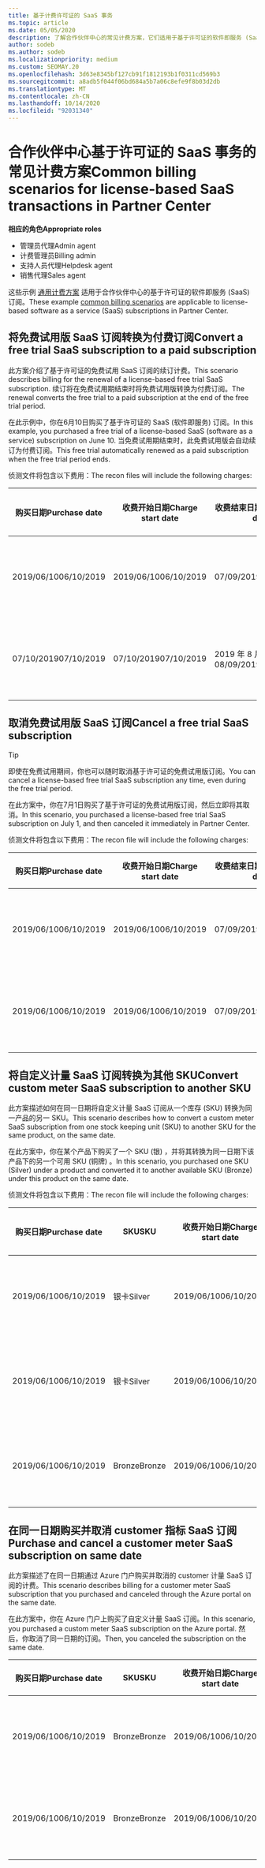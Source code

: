 ```yaml
---
title: 基于计费许可证的 SaaS 事务
ms.topic: article
ms.date: 05/05/2020
description: 了解合作伙伴中心的常见计费方案，它们适用于基于许可证的软件即服务 (SaaS) 事务。
author: sodeb
ms.author: sodeb
ms.localizationpriority: medium
ms.custom: SEOMAY.20
ms.openlocfilehash: 3d63e8345bf127cb91f1812193b1f0311cd569b3
ms.sourcegitcommit: a8adb5f044f06bd684a5b7a06c8efe9f8b03d2db
ms.translationtype: MT
ms.contentlocale: zh-CN
ms.lasthandoff: 10/14/2020
ms.locfileid: "92031340"
---
```

# <a name="common-billing-scenarios-for-license-based-saas-transactions-in-partner-center"></a><span data-ttu-id="e830d-103">合作伙伴中心基于许可证的 SaaS 事务的常见计费方案</span><span class="sxs-lookup"><span data-stu-id="e830d-103">Common billing scenarios for license-based SaaS transactions in Partner Center</span></span>

<span data-ttu-id="e830d-104">**相应的角色**</span><span class="sxs-lookup"><span data-stu-id="e830d-104">**Appropriate roles**</span></span>

- <span data-ttu-id="e830d-105">管理员代理</span><span class="sxs-lookup"><span data-stu-id="e830d-105">Admin agent</span></span>
- <span data-ttu-id="e830d-106">计费管理员</span><span class="sxs-lookup"><span data-stu-id="e830d-106">Billing admin</span></span>
- <span data-ttu-id="e830d-107">支持人员代理</span><span class="sxs-lookup"><span data-stu-id="e830d-107">Helpdesk agent</span></span>
- <span data-ttu-id="e830d-108">销售代理</span><span class="sxs-lookup"><span data-stu-id="e830d-108">Sales agent</span></span>


<span data-ttu-id="e830d-109">这些示例 [通用计费方案](common-billing-scenarios.md) 适用于合作伙伴中心的基于许可证的软件即服务 (SaaS) 订阅。</span><span class="sxs-lookup"><span data-stu-id="e830d-109">These example [common billing scenarios](common-billing-scenarios.md) are applicable to license-based software as a service (SaaS) subscriptions in Partner Center.</span></span>

## <a name="convert-a-free-trial-saas-subscription-to-a-paid-subscription"></a><span data-ttu-id="e830d-110">将免费试用版 SaaS 订阅转换为付费订阅</span><span class="sxs-lookup"><span data-stu-id="e830d-110">Convert a free trial SaaS subscription to a paid subscription</span></span>

<span data-ttu-id="e830d-111">此方案介绍了基于许可证的免费试用 SaaS 订阅的续订计费。</span><span class="sxs-lookup"><span data-stu-id="e830d-111">This scenario describes billing for the renewal of a license-based free trial SaaS subscription.</span></span> <span data-ttu-id="e830d-112">续订将在免费试用期结束时将免费试用版转换为付费订阅。</span><span class="sxs-lookup"><span data-stu-id="e830d-112">The renewal converts the free trial to a paid subscription at the end of the free trial period.</span></span>

<span data-ttu-id="e830d-113">在此示例中，你在6月10日购买了基于许可证的 SaaS (软件即服务) 订阅。</span><span class="sxs-lookup"><span data-stu-id="e830d-113">In this example, you purchased a free trial of a license-based SaaS (software as a service) subscription on June 10.</span></span> <span data-ttu-id="e830d-114">当免费试用期结束时，此免费试用版会自动续订为付费订阅。</span><span class="sxs-lookup"><span data-stu-id="e830d-114">This free trial automatically renewed as a paid subscription when the free trial period ends.</span></span>

<span data-ttu-id="e830d-115">侦测文件将包含以下费用：</span><span class="sxs-lookup"><span data-stu-id="e830d-115">The recon files will include the following charges:</span></span>

| <span data-ttu-id="e830d-116">购买日期</span><span class="sxs-lookup"><span data-stu-id="e830d-116">Purchase date</span></span> | <span data-ttu-id="e830d-117">收费开始日期</span><span class="sxs-lookup"><span data-stu-id="e830d-117">Charge start date</span></span> | <span data-ttu-id="e830d-118">收费结束日期</span><span class="sxs-lookup"><span data-stu-id="e830d-118">Charge end date</span></span> | <span data-ttu-id="e830d-119">单价</span><span class="sxs-lookup"><span data-stu-id="e830d-119">Unit price</span></span> | <span data-ttu-id="e830d-120">单位数量</span><span class="sxs-lookup"><span data-stu-id="e830d-120">Unit quantity</span></span> | <span data-ttu-id="e830d-121">总金额</span><span class="sxs-lookup"><span data-stu-id="e830d-121">Total amount</span></span> | <span data-ttu-id="e830d-122">费用类型</span><span class="sxs-lookup"><span data-stu-id="e830d-122">Charge type</span></span> | <span data-ttu-id="e830d-123">订阅说明</span><span class="sxs-lookup"><span data-stu-id="e830d-123">Subscription description</span></span> |
| ------------- | ----------------- | --------------- | ---------- | ------------- | ------------ | ----------- | ----------------- |
| <span data-ttu-id="e830d-124">2019/06/10</span><span class="sxs-lookup"><span data-stu-id="e830d-124">06/10/2019</span></span> | <span data-ttu-id="e830d-125">2019/06/10</span><span class="sxs-lookup"><span data-stu-id="e830d-125">06/10/2019</span></span> | <span data-ttu-id="e830d-126">07/09/2019</span><span class="sxs-lookup"><span data-stu-id="e830d-126">07/09/2019</span></span> | <span data-ttu-id="e830d-127">$0</span><span class="sxs-lookup"><span data-stu-id="e830d-127">$0</span></span> | <span data-ttu-id="e830d-128">1</span><span class="sxs-lookup"><span data-stu-id="e830d-128">1</span></span> | <span data-ttu-id="e830d-129">$0</span><span class="sxs-lookup"><span data-stu-id="e830d-129">$0</span></span> | <span data-ttu-id="e830d-130">新建</span><span class="sxs-lookup"><span data-stu-id="e830d-130">New</span></span> | <span data-ttu-id="e830d-131">免费试用</span><span class="sxs-lookup"><span data-stu-id="e830d-131">Free trial</span></span> |
| <span data-ttu-id="e830d-132">07/10/2019</span><span class="sxs-lookup"><span data-stu-id="e830d-132">07/10/2019</span></span> | <span data-ttu-id="e830d-133">07/10/2019</span><span class="sxs-lookup"><span data-stu-id="e830d-133">07/10/2019</span></span> | <span data-ttu-id="e830d-134">2019 年 8 月 9 日</span><span class="sxs-lookup"><span data-stu-id="e830d-134">08/09/2019</span></span> | <span data-ttu-id="e830d-135">$2</span><span class="sxs-lookup"><span data-stu-id="e830d-135">$2</span></span> | <span data-ttu-id="e830d-136">1</span><span class="sxs-lookup"><span data-stu-id="e830d-136">1</span></span> | <span data-ttu-id="e830d-137">$2</span><span class="sxs-lookup"><span data-stu-id="e830d-137">$2</span></span> | <span data-ttu-id="e830d-138">续订</span><span class="sxs-lookup"><span data-stu-id="e830d-138">Renew</span></span> | <span data-ttu-id="e830d-139">付费订阅</span><span class="sxs-lookup"><span data-stu-id="e830d-139">Paid subscription</span></span> |

## <a name="cancel-a-free-trial-saas-subscription"></a><span data-ttu-id="e830d-140">取消免费试用版 SaaS 订阅</span><span class="sxs-lookup"><span data-stu-id="e830d-140">Cancel a free trial SaaS subscription</span></span>

> [!TIP]
> <span data-ttu-id="e830d-141">即使在免费试用期间，你也可以随时取消基于许可证的免费试用版订阅。</span><span class="sxs-lookup"><span data-stu-id="e830d-141">You can cancel a license-based free trial SaaS subscription any time, even during the free trial period.</span></span>

<span data-ttu-id="e830d-142">在此方案中，你在7月1日购买了基于许可证的免费试用版订阅，然后立即将其取消。</span><span class="sxs-lookup"><span data-stu-id="e830d-142">In this scenario, you purchased a license-based free trial SaaS subscription on July 1, and then canceled it immediately in Partner Center.</span></span>

<span data-ttu-id="e830d-143">侦测文件将包含以下费用：</span><span class="sxs-lookup"><span data-stu-id="e830d-143">The recon file will include the following charges:</span></span>

| <span data-ttu-id="e830d-144">购买日期</span><span class="sxs-lookup"><span data-stu-id="e830d-144">Purchase date</span></span> | <span data-ttu-id="e830d-145">收费开始日期</span><span class="sxs-lookup"><span data-stu-id="e830d-145">Charge start date</span></span> | <span data-ttu-id="e830d-146">收费结束日期</span><span class="sxs-lookup"><span data-stu-id="e830d-146">Charge end date</span></span> | <span data-ttu-id="e830d-147">单价</span><span class="sxs-lookup"><span data-stu-id="e830d-147">Unit price</span></span> | <span data-ttu-id="e830d-148">单位数量</span><span class="sxs-lookup"><span data-stu-id="e830d-148">Unit quantity</span></span> | <span data-ttu-id="e830d-149">总金额</span><span class="sxs-lookup"><span data-stu-id="e830d-149">Total amount</span></span> | <span data-ttu-id="e830d-150">费用类型</span><span class="sxs-lookup"><span data-stu-id="e830d-150">Charge type</span></span> | <span data-ttu-id="e830d-151">订阅说明</span><span class="sxs-lookup"><span data-stu-id="e830d-151">Subscription description</span></span> |
| ------------- | ----------------- | --------------- | ---------- | ------------- | ------------ | ----------- | ----------------- |
| <span data-ttu-id="e830d-152">2019/06/10</span><span class="sxs-lookup"><span data-stu-id="e830d-152">06/10/2019</span></span> | <span data-ttu-id="e830d-153">2019/06/10</span><span class="sxs-lookup"><span data-stu-id="e830d-153">06/10/2019</span></span> | <span data-ttu-id="e830d-154">07/09/2019</span><span class="sxs-lookup"><span data-stu-id="e830d-154">07/09/2019</span></span> | <span data-ttu-id="e830d-155">$0</span><span class="sxs-lookup"><span data-stu-id="e830d-155">$0</span></span> | <span data-ttu-id="e830d-156">11</span><span class="sxs-lookup"><span data-stu-id="e830d-156">11</span></span> | <span data-ttu-id="e830d-157">$0</span><span class="sxs-lookup"><span data-stu-id="e830d-157">$0</span></span> | <span data-ttu-id="e830d-158">新建</span><span class="sxs-lookup"><span data-stu-id="e830d-158">New</span></span> | <span data-ttu-id="e830d-159">免费试用</span><span class="sxs-lookup"><span data-stu-id="e830d-159">Free trial</span></span> |
| <span data-ttu-id="e830d-160">2019/06/10</span><span class="sxs-lookup"><span data-stu-id="e830d-160">06/10/2019</span></span> | <span data-ttu-id="e830d-161">2019/06/10</span><span class="sxs-lookup"><span data-stu-id="e830d-161">06/10/2019</span></span> | <span data-ttu-id="e830d-162">07/09/2019</span><span class="sxs-lookup"><span data-stu-id="e830d-162">07/09/2019</span></span> | <span data-ttu-id="e830d-163">$0</span><span class="sxs-lookup"><span data-stu-id="e830d-163">$0</span></span> | <span data-ttu-id="e830d-164">11</span><span class="sxs-lookup"><span data-stu-id="e830d-164">11</span></span> | <span data-ttu-id="e830d-165">$0</span><span class="sxs-lookup"><span data-stu-id="e830d-165">$0</span></span> | <span data-ttu-id="e830d-166">Cancel</span><span class="sxs-lookup"><span data-stu-id="e830d-166">Cancel</span></span> | <span data-ttu-id="e830d-167">免费试用</span><span class="sxs-lookup"><span data-stu-id="e830d-167">Free trial</span></span> |

## <a name="convert-custom-meter-saas-subscription-to-another-sku"></a><span data-ttu-id="e830d-168">将自定义计量 SaaS 订阅转换为其他 SKU</span><span class="sxs-lookup"><span data-stu-id="e830d-168">Convert custom meter SaaS subscription to another SKU</span></span>

<span data-ttu-id="e830d-169">此方案描述如何在同一日期将自定义计量 SaaS 订阅从一个库存 (SKU) 转换为同一产品的另一 SKU。</span><span class="sxs-lookup"><span data-stu-id="e830d-169">This scenario describes how to convert a custom meter SaaS subscription from one stock keeping unit (SKU) to another SKU for the same product, on the same date.</span></span>

<span data-ttu-id="e830d-170">在此方案中，你在某个产品下购买了一个 SKU (银) ，并将其转换为同一日期下该产品下的另一个可用 SKU (铜牌) 。</span><span class="sxs-lookup"><span data-stu-id="e830d-170">In this scenario, you purchased one SKU (Silver) under a product and converted it to another available SKU (Bronze) under this product on the same date.</span></span>

<span data-ttu-id="e830d-171">侦测文件将包含以下费用：</span><span class="sxs-lookup"><span data-stu-id="e830d-171">The recon file will include the following charges:</span></span>

| <span data-ttu-id="e830d-172">购买日期</span><span class="sxs-lookup"><span data-stu-id="e830d-172">Purchase date</span></span> | <span data-ttu-id="e830d-173">SKU</span><span class="sxs-lookup"><span data-stu-id="e830d-173">SKU</span></span> | <span data-ttu-id="e830d-174">收费开始日期</span><span class="sxs-lookup"><span data-stu-id="e830d-174">Charge start date</span></span> | <span data-ttu-id="e830d-175">收费结束日期</span><span class="sxs-lookup"><span data-stu-id="e830d-175">Charge end date</span></span> | <span data-ttu-id="e830d-176">单价</span><span class="sxs-lookup"><span data-stu-id="e830d-176">Unit price</span></span> | <span data-ttu-id="e830d-177">单位数量</span><span class="sxs-lookup"><span data-stu-id="e830d-177">Unit quantity</span></span> | <span data-ttu-id="e830d-178">总金额</span><span class="sxs-lookup"><span data-stu-id="e830d-178">Total amount</span></span> | <span data-ttu-id="e830d-179">费用类型</span><span class="sxs-lookup"><span data-stu-id="e830d-179">Charge type</span></span> | <span data-ttu-id="e830d-180">订阅说明</span><span class="sxs-lookup"><span data-stu-id="e830d-180">Subscription description</span></span> |
| ------------- | ----------------- | ----------------- | --------------- | ---------- | ------------- | ------------ | ----------- | ----------------- |
| <span data-ttu-id="e830d-181">2019/06/10</span><span class="sxs-lookup"><span data-stu-id="e830d-181">06/10/2019</span></span> | <span data-ttu-id="e830d-182">银卡</span><span class="sxs-lookup"><span data-stu-id="e830d-182">Silver</span></span> | <span data-ttu-id="e830d-183">2019/06/10</span><span class="sxs-lookup"><span data-stu-id="e830d-183">06/10/2019</span></span> | <span data-ttu-id="e830d-184">2019/06/10</span><span class="sxs-lookup"><span data-stu-id="e830d-184">06/10/2019</span></span> | <span data-ttu-id="e830d-185">$20</span><span class="sxs-lookup"><span data-stu-id="e830d-185">$20</span></span> | <span data-ttu-id="e830d-186">1</span><span class="sxs-lookup"><span data-stu-id="e830d-186">1</span></span> | <span data-ttu-id="e830d-187">$20</span><span class="sxs-lookup"><span data-stu-id="e830d-187">$20</span></span> | <span data-ttu-id="e830d-188">新建</span><span class="sxs-lookup"><span data-stu-id="e830d-188">New</span></span> | <span data-ttu-id="e830d-189">自定义计量 SaaS 订阅</span><span class="sxs-lookup"><span data-stu-id="e830d-189">Custom meter SaaS subscription</span></span> |
| <span data-ttu-id="e830d-190">2019/06/10</span><span class="sxs-lookup"><span data-stu-id="e830d-190">06/10/2019</span></span> | <span data-ttu-id="e830d-191">银卡</span><span class="sxs-lookup"><span data-stu-id="e830d-191">Silver</span></span> | <span data-ttu-id="e830d-192">2019/06/10</span><span class="sxs-lookup"><span data-stu-id="e830d-192">06/10/2019</span></span> | <span data-ttu-id="e830d-193">2019/06/10</span><span class="sxs-lookup"><span data-stu-id="e830d-193">06/10/2019</span></span> | <span data-ttu-id="e830d-194">$20</span><span class="sxs-lookup"><span data-stu-id="e830d-194">$20</span></span> | <span data-ttu-id="e830d-195">1</span><span class="sxs-lookup"><span data-stu-id="e830d-195">1</span></span> | <span data-ttu-id="e830d-196">-$20</span><span class="sxs-lookup"><span data-stu-id="e830d-196">-$20</span></span> | <span data-ttu-id="e830d-197">转换</span><span class="sxs-lookup"><span data-stu-id="e830d-197">Convert</span></span> | <span data-ttu-id="e830d-198">自定义计量 SaaS 订阅的按比例 rebill</span><span class="sxs-lookup"><span data-stu-id="e830d-198">Prorated rebill for custom meter SaaS subscription</span></span> |
| <span data-ttu-id="e830d-199">2019/06/10</span><span class="sxs-lookup"><span data-stu-id="e830d-199">06/10/2019</span></span> | <span data-ttu-id="e830d-200">Bronze</span><span class="sxs-lookup"><span data-stu-id="e830d-200">Bronze</span></span> | <span data-ttu-id="e830d-201">2019/06/10</span><span class="sxs-lookup"><span data-stu-id="e830d-201">06/10/2019</span></span> | <span data-ttu-id="e830d-202">2019/06/10</span><span class="sxs-lookup"><span data-stu-id="e830d-202">06/10/2019</span></span> | <span data-ttu-id="e830d-203">$10</span><span class="sxs-lookup"><span data-stu-id="e830d-203">$10</span></span> | <span data-ttu-id="e830d-204">1</span><span class="sxs-lookup"><span data-stu-id="e830d-204">1</span></span> | <span data-ttu-id="e830d-205">$10</span><span class="sxs-lookup"><span data-stu-id="e830d-205">$10</span></span> | <span data-ttu-id="e830d-206">转换</span><span class="sxs-lookup"><span data-stu-id="e830d-206">Convert</span></span> | <span data-ttu-id="e830d-207">自定义计量 SaaS 订阅</span><span class="sxs-lookup"><span data-stu-id="e830d-207">Custom meter SaaS subscription</span></span> |

## <a name="purchase-and-cancel-a-customer-meter-saas-subscription-on-same-date"></a><span data-ttu-id="e830d-208">在同一日期购买并取消 customer 指标 SaaS 订阅</span><span class="sxs-lookup"><span data-stu-id="e830d-208">Purchase and cancel a customer meter SaaS subscription on same date</span></span>

<span data-ttu-id="e830d-209">此方案描述了在同一日期通过 Azure 门户购买并取消的 customer 计量 SaaS 订阅的计费。</span><span class="sxs-lookup"><span data-stu-id="e830d-209">This scenario describes billing for a customer meter SaaS subscription that you purchased and canceled through the Azure portal on the same date.</span></span>

<span data-ttu-id="e830d-210">在此方案中，你在 Azure 门户上购买了自定义计量 SaaS 订阅。</span><span class="sxs-lookup"><span data-stu-id="e830d-210">In this scenario, you purchased a custom meter SaaS subscription on the Azure portal.</span></span> <span data-ttu-id="e830d-211">然后，你取消了同一日期的订阅。</span><span class="sxs-lookup"><span data-stu-id="e830d-211">Then, you canceled the subscription on the same date.</span></span>

| <span data-ttu-id="e830d-212">购买日期</span><span class="sxs-lookup"><span data-stu-id="e830d-212">Purchase date</span></span> | <span data-ttu-id="e830d-213">SKU</span><span class="sxs-lookup"><span data-stu-id="e830d-213">SKU</span></span> | <span data-ttu-id="e830d-214">收费开始日期</span><span class="sxs-lookup"><span data-stu-id="e830d-214">Charge start date</span></span> | <span data-ttu-id="e830d-215">收费结束日期</span><span class="sxs-lookup"><span data-stu-id="e830d-215">Charge end date</span></span> | <span data-ttu-id="e830d-216">单价</span><span class="sxs-lookup"><span data-stu-id="e830d-216">Unit price</span></span> | <span data-ttu-id="e830d-217">单位数量</span><span class="sxs-lookup"><span data-stu-id="e830d-217">Unit quantity</span></span> | <span data-ttu-id="e830d-218">总金额</span><span class="sxs-lookup"><span data-stu-id="e830d-218">Total amount</span></span> | <span data-ttu-id="e830d-219">费用类型</span><span class="sxs-lookup"><span data-stu-id="e830d-219">Charge type</span></span> | <span data-ttu-id="e830d-220">订阅说明</span><span class="sxs-lookup"><span data-stu-id="e830d-220">Subscription description</span></span> |
| ------------- | ------------- |----------------- | --------------- | ---------- | ------------- | ------------ | ----------- | ----------------- |
| <span data-ttu-id="e830d-221">2019/06/10</span><span class="sxs-lookup"><span data-stu-id="e830d-221">06/10/2019</span></span> | <span data-ttu-id="e830d-222">Bronze</span><span class="sxs-lookup"><span data-stu-id="e830d-222">Bronze</span></span> | <span data-ttu-id="e830d-223">2019/06/10</span><span class="sxs-lookup"><span data-stu-id="e830d-223">06/10/2019</span></span> | <span data-ttu-id="e830d-224">2019/06/10</span><span class="sxs-lookup"><span data-stu-id="e830d-224">06/10/2019</span></span> | <span data-ttu-id="e830d-225">$10</span><span class="sxs-lookup"><span data-stu-id="e830d-225">$10</span></span> | <span data-ttu-id="e830d-226">1</span><span class="sxs-lookup"><span data-stu-id="e830d-226">1</span></span> | <span data-ttu-id="e830d-227">$10</span><span class="sxs-lookup"><span data-stu-id="e830d-227">$10</span></span> | <span data-ttu-id="e830d-228">新建</span><span class="sxs-lookup"><span data-stu-id="e830d-228">New</span></span> | <span data-ttu-id="e830d-229">自定义计量 SaaS 订阅</span><span class="sxs-lookup"><span data-stu-id="e830d-229">Custom meter SaaS subscription</span></span> |
| <span data-ttu-id="e830d-230">2019/06/10</span><span class="sxs-lookup"><span data-stu-id="e830d-230">06/10/2019</span></span> | <span data-ttu-id="e830d-231">Bronze</span><span class="sxs-lookup"><span data-stu-id="e830d-231">Bronze</span></span> | <span data-ttu-id="e830d-232">2019/06/10</span><span class="sxs-lookup"><span data-stu-id="e830d-232">06/10/2019</span></span> | <span data-ttu-id="e830d-233">2019/06/10</span><span class="sxs-lookup"><span data-stu-id="e830d-233">06/10/2019</span></span> | <span data-ttu-id="e830d-234">$10</span><span class="sxs-lookup"><span data-stu-id="e830d-234">$10</span></span> | <span data-ttu-id="e830d-235">1</span><span class="sxs-lookup"><span data-stu-id="e830d-235">1</span></span> | <span data-ttu-id="e830d-236">-$10</span><span class="sxs-lookup"><span data-stu-id="e830d-236">-$10</span></span> | <span data-ttu-id="e830d-237">CancelImmediate</span><span class="sxs-lookup"><span data-stu-id="e830d-237">CancelImmediate</span></span> | <span data-ttu-id="e830d-238">自定义计量 SaaS 订阅</span><span class="sxs-lookup"><span data-stu-id="e830d-238">Custom meter SaaS subscription</span></span> |
